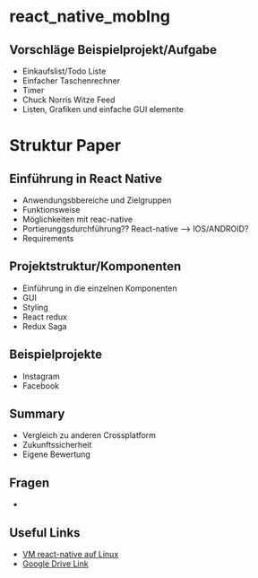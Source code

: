 # react_native_mobIng

## Vorschläge Beispielprojekt/Aufgabe
- Einkaufslist/Todo Liste
- Einfacher Taschenrechner
- Timer
- Chuck Norris Witze Feed
- Listen, Grafiken und einfache GUI elemente

# Struktur Paper

## Einführung in React Native
- Anwendungsbbereiche und Zielgruppen
- Funktionsweise
- Möglichkeiten mit reac-native
- Portierunggsdurchführung?? React-native --> IOS/ANDROID?
- Requirements

## Projektstruktur/Komponenten
 - Einführung in die einzelnen Komponenten
 - GUI
 - Styling
 - React redux
 - Redux Saga
 
## Beispielprojekte
- Instagram
- Facebook

## Summary
- Vergleich zu anderen Crossplatform
- Zukunftssicherheit
- Eigene Bewertung

## Fragen
- 


## Useful Links
- [VM react-native auf Linux](https://shift.infinite.red/painless-react-native-setup-for-mac-windows-linux-39e2e4d58d89)
- [Google Drive Link](https://drive.google.com/drive/folders/18QykywX-UXWcNFHtz2C_kz7r7kx44Jvr)
